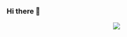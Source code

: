 ### Hi there 👋
<center><img align="center" src="https://github-readme-stats.vercel.app/api?username=neerajsinghsonu&show_icons=true&theme=buefy" /></center>

